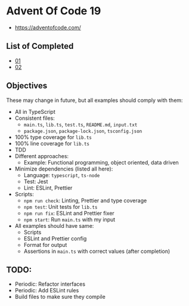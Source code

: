 # Advent Of Code 19

- https://adventofcode.com/

## List of Completed

- [01](./01)
- [02](./02)

## Objectives

These may change in future, but all examples should comply with them:

- All in TypeScript
- Consistent files:
  - `main.ts`, `lib.ts`, `test.ts`, `README.md`, `input.txt`
  - `package.json`, `package-lock.json`, `tsconfig.json`
- 100% type coverage for `lib.ts`
- 100% line coverage for `lib.ts`
- TDD
- Different approaches:
    - Example: Functional programming, object oriented, data driven
- Minimize dependencies (listed all here):
    - Language: `typescript`, `ts-node`
    - Test: Jest
    - Lint: ESLint, Prettier
- Scripts:
    - `npm run check`: Linting, Prettier and type coverage
    - `npm test`: Unit tests for `lib.ts`
    - `npm run fix`: ESLint and Prettier fixer
    - `npm start`: Run `main.ts` with my input
- All examples should have same:
    - Scripts
    - ESLint and Prettier config
    - Format for output
    - Assertions in `main.ts` with correct values (after completion)

## TODO:

- Periodic: Refactor interfaces
- Periodic: Add ESLint rules
- Build files to make sure they compile
